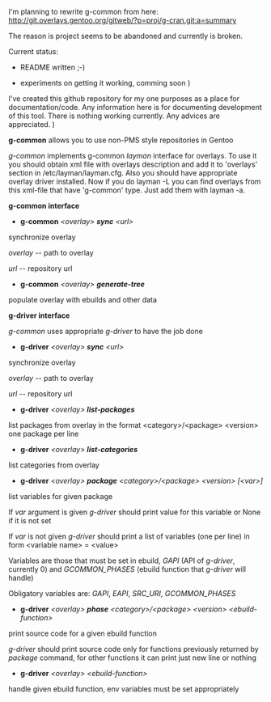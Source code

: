 I'm planning to rewrite g-common from here: http://git.overlays.gentoo.org/gitweb/?p=proj/g-cran.git;a=summary

The reason is project seems to be abandoned and currently is broken.

Current status:

- README written ;-)

- experiments on getting it working, comming soon )

I've created this github repository for my one purposes as a place for documentation/code.
Any information here is for documenting development of this tool. There is nothing working currently.
Any advices are appreciated. )

**g-common** allows you to use non-PMS style repositories in Gentoo

*g-common* implements g-common *layman* interface for overlays.
To use it you should obtain xml file with overlays description and
add it to 'overlays' section in /etc/layman/layman.cfg. Also you
should have appropriate overlay driver installed.
Now if you do layman -L you can find overlays from this xml-file
that have 'g-common' type. Just add them with layman -a.

**g-common interface**

- **g-common** *&lt;overlay&gt;* ***sync*** *&lt;url&gt;*

synchronize overlay

*overlay* -- path to overlay

*url* -- repository url

- **g-common** *&lt;overlay&gt;* ***generate-tree***

populate overlay with ebuilds and other data

**g-driver interface**

*g-common* uses appropriate *g-driver* to have the job done

- **g-driver** *&lt;overlay&gt;* ***sync*** *&lt;url&gt;*

synchronize overlay

*overlay* -- path to overlay

*url* -- repository url

- **g-driver** *&lt;overlay&gt;* ***list-packages***

list packages from overlay in the format
&lt;category&gt;/&lt;package&gt; &lt;version&gt;
one package per line

- **g-driver** *&lt;overlay&gt;* ***list-categories***

list categories from overlay

- **g-driver** *&lt;overlay&gt;* ***package*** *&lt;category&gt;/&lt;package&gt;* *&lt;version&gt;* *[&lt;var&gt;]*

list variables for given package

If *var* argument is given *g-driver* should print value for this variable or None if it is not set

If *var* is not given *g-driver* should print a list of variables (one per line) in form
&lt;variable name&gt; = &lt;value&gt;

Variables are those that must be set in ebuild,
*GAPI* (API of *g-driver*, currently 0) and *GCOMMON_PHASES* (ebuild function that *g-driver* will handle)

Obligatory variables are: *GAPI*, *EAPI*, *SRC_URI*, *GCOMMON_PHASES*

- **g-driver** *&lt;overlay&gt;* ***phase*** *&lt;category&gt;/&lt;package&gt;* *&lt;version&gt;* *&lt;ebuild-function&gt;*

print source code for a given ebuild function

*g-driver* should print source code only for functions previously returned by *package* command, for other functions it can print just new line or nothing

- **g-driver** *&lt;overlay&gt;* *&lt;ebuild-function&gt;*

handle given ebuild function, env variables must be set appropriately
